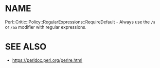 # NAME

Perl::Critic::Policy::RegularExpressions::RequireDefault - Always use the `/a` or `/aa` modifier with regular expressions.

# SEE ALSO

- https://perldoc.perl.org/perlre.html
